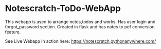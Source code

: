 # Notescratch-ToDo-WebApp
This webapp is used to arrange notes,todos and works.
Has user login and forgot_password section.
Created in flask and has notes to pdf conversion feature.

See Live Webapp In action here: https://notescratch.pythonanywhere.com/
